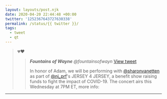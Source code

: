 ```yaml
---
layout: layouts/post.njk
date: 2020-04-20 22:44:48 +00:00
twitter: '1252367643727630338'
permalink: /status/{{ twitter }}/
tags: 
  - tweet
  - qt
---
```


> 💔❤️ 
> 
> > <cite>**Fountains of Wayne** @fountainsofwayn</cite> [View tweet](https://twitter.com/fountainsofwayn/status/1252364241765494785)
> > 
> > In honor of Adam, we will be performing with [@sharonvanetten](https://twitter.com/sharonvanetten) as part of [@nj_prf](https://twitter.com/nj_prf)'s JERSEY 4 JERSEY, a benefit show raising funds to fight the impact of COVID-19. The concert airs this Wednesday at 7PM ET, more info:

---
